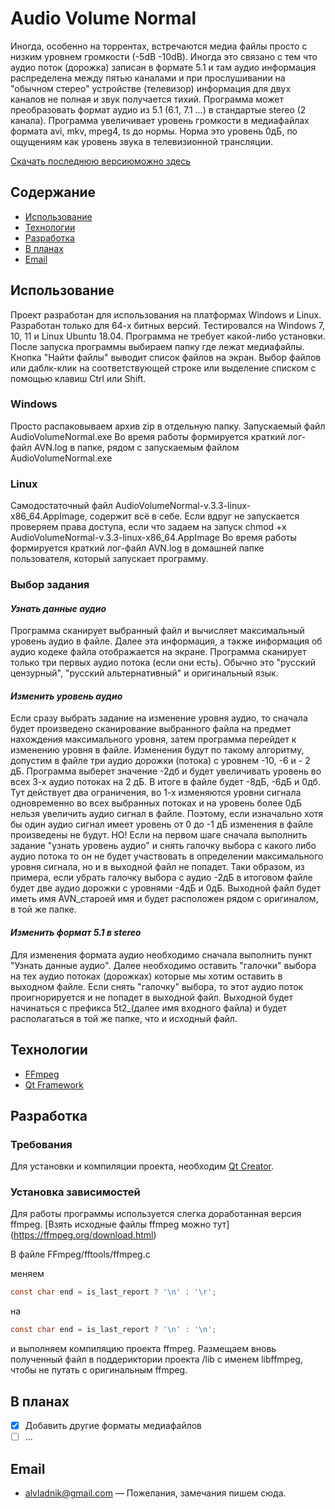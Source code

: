 # Audio Volume Normal
Иногда, особенно на торрентах, встречаются медиа файлы просто с низким уровнем громкости (-5dB -10dB).
Иногда это связано с тем что аудио поток (дорожка) записан в формате 5.1 и там аудио информация
распределена между пятью каналами и при прослушивании на "обычном стерео" устройстве (телевизор)
информация для двух каналов не полная и звук получается тихий.
Программа может преобразовать формат аудио из 5.1 (6.1, 7.1 ...) в стандартые stereo (2 канала).
Программа увеличивает уровень громкости в медиафайлах формата avi, mkv, mpeg4, ts до нормы.
Норма это уровень 0дБ, по ощущениям как уровень звука в телевизионной трансляции.

[Скачать последнюю версиюможно здесь](https://github.com/Vladimir-N-sk/AudioVolumeNormal/releases/latest)

## Содержание
- [Использование](#использование)
- [Технологии](#технологии)
- [Разработка](#разработка)
- [В планах](#в-планах)
- [Email](#email)

## Использование
Проект разработан для использования на платформах Windows и Linux. Разработан только для 64-х битных версий.
Тестировался на Windows 7, 10, 11 и Linux Ubuntu 18.04.
Программа не требует какой-либо установки.
После запуска программы выбираем папку где лежат медиафайлы.  Кнопка "Найти файлы" выводит список
файлов на экран. Выбор файлов или даблк-клик на соответствующей строке или выделение списком с помощью
клавиш Ctrl или Shift.

### Windows
Просто распаковываем архив zip в отдельную папку.
Запускаемый файл AudioVolumeNormal.exe
Во время работы формируется краткий лог-файл AVN.log в папке, рядом с запускаемым файлом AudioVolumeNormal.exe

### Linux
Самодостаточный файл AudioVolumeNormal-v.3.3-linux-x86_64.AppImage, содержит всё в себе.
Если вдруг не запускается проверяем права доступа, если что задаем на запуск
chmod +x AudioVolumeNormal-v.3.3-linux-x86_64.AppImage
Во время работы формируется краткий лог-файл AVN.log в домашней папке пользователя, который запускает программу.


### Выбор задания
#### *Узнать данные аудио*
Программа сканирует выбранный файл и вычисляет максимальный уровень аудио в файле. Далее эта информация, а также информация об
аудио кодеке файла отображается на экране. Программа сканирует только три первых аудио потока (если они есть).
Обычно это "русский цензурный", "русский альтернативный" и оригинальный язык.

#### *Изменить уровень аудио*
Если сразу выбрать задание на изменение уровня аудио, то сначала будет произведено сканирование выбранного файла на предмет
нахождения максимального уровня, затем программа перейдет к изменению уровня в файле.
Изменения будут по такому алгоритму, допустим в файле три аудио дорожки (потока) с уровнем -10, -6 и - 2 дБ.
Программа выберет значение -2дб и будет увеличивать уровень во всех 3-х аудио потоках на 2 дБ. В итоге в файле будет
-8дБ, -6дБ и 0дб. Тут действует два ограничения, во 1-х изменяются уровни сигнала одновременно во всех выбранных потоках и
на уровень более 0дБ нельзя увеличить аудио сигнал в файле. Поэтому, если изначально хотя бы один аудио сигнал имеет
уровень от 0 до -1 дБ изменения в файле произведены не будут.
НО! Если на первом шаге сначала выполнить задание "узнать уровень аудио" и снять галочку выбора с какого либо аудио потока
то он не будет участвовать в определении максимального уровня сигнала, но и в выходной файл не попадет. Таки образом, из примера, если убрать галочку выбора с аудио -2дБ в итоговом файле будет две аудио дорожки с уровнями -4дБ и 0дБ.
Выходной файл будет иметь имя AVN_староей имя и будет расположен рядом с оригиналом, в той же папке.

#### *Изменить формат 5.1 в stereo*
Для изменения формата аудио необходимо сначала выполнить пункт "Узнать данные аудио". Далее необходимо оставить "галочки"
выбора на тех аудио потоках (дорожках) которые мы хотим оставить в выходном файле. Если снять "галочку" выбора, то этот аудио
поток проигнорируется и не попадет в выходной файл. Выходной будет начинаться с префикса 5t2_(далее имя входного файла) и будет
располагаться в той же папке, что и исходный файл.


## Технологии
- [FFmpeg](https://ffmpeg.org/)
- [Qt Framework](https://www.qt.io/product/framework)


## Разработка

### Требования
Для установки и компиляции проекта, необходим [Qt Creator](https://www.qt.io/product/development-tools).

### Установка зависимостей
Для работы программы используется слегка доработанная версия ffmpeg.
[Взять исходные файлы ffmpeg можно тут] (https://ffmpeg.org/download.html)

В файле FFmpeg/fftools/ffmpeg.c

меняем
```c
const char end = is_last_report ? '\n' : '\r';
```
на
```c
const char end = is_last_report ? '\n' : '\n';
```
и выполняем компиляцию проекта ffmpeg.
Размещаем вновь полученный файл в поддериктории проекта /lib с именем libffmpeg, чтобы не путать с оригинальным ffmpeg.

## В планах
- [x] Добавить другие форматы медиафайлов
- [ ] ...

## Email

- [alvladnik@gmail.com](alvladnik@gmail.com) — Пожелания, замечания пишем сюда.
